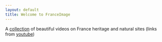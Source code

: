 ```yaml
---
layout: default
title: Welcome to FranceImage
---
```



A [collection](/map) of beautiful videos on France heritage and natural sites (links from [youtube](http://www.youtube.com))

